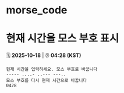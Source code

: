 # morse_code
# 현재 시간을 모스 부호 표시
<!-- MORSE_TIME_START -->
🗓️ **2025-10-18** | ⏰ **04:28 (KST)**

```
현재 시간을 입력하세요. 모스 부호로 바꿉니다
----- ....- ..--- ---..
모스 부호를 다시 현재 시간으로 바꿉니다
0428
```
<!-- MORSE_TIME_END -->
